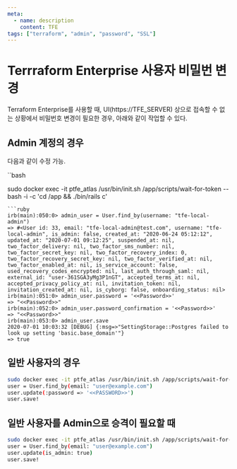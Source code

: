 ```yaml
---
meta:
  - name: description
    content: TFE
tags: ["terraform", "admin", "password", "SSL"]
---
```


# Terrraform Enterprise 사용자 비밀번 변경

Terraform Enterprise를 사용할 때, UI(https://TFE_SERVER) 상으로 접속할 수 없는 상황에서 비밀번호 변경이 필요한 경우, 아래와 같이 작업할 수 있다.

## Admin 계정의 경우
다음과 같이 수정 가능.


``bash

sudo docker exec -it ptfe_atlas /usr/bin/init.sh /app/scripts/wait-for-token -- bash -i -c 'cd /app && ./bin/rails c'
```
```ruby
irb(main):050:0> admin_user = User.find_by(username: "tfe-local-admin")
=> #<User id: 33, email: "tfe-local-admin@test.com", username: "tfe-local-admin", is_admin: false, created_at: "2020-06-24 05:12:12", updated_at: "2020-07-01 09:12:25", suspended_at: nil, two_factor_delivery: nil, two_factor_sms_number: nil, two_factor_secret_key: nil, two_factor_recovery_index: 0, two_factor_recovery_secret_key: nil, two_factor_verified_at: nil, two_factor_enabled_at: nil, is_service_account: false, used_recovery_codes_encrypted: nil, last_auth_through_saml: nil, external_id: "user-361SGA3yMg3P1nGT", accepted_terms_at: nil, accepted_privacy_policy_at: nil, invitation_token: nil, invitation_created_at: nil, is_cyborg: false, onboarding_status: nil>
irb(main):051:0> admin_user.password = '<<Password>>'
=> "<<Password>>"
irb(main):052:0> admin_user.password_confirmation = '<<Password>>'
=> "<<Password>>"
irb(main):053:0> admin_user.save
2020-07-01 10:03:32 [DEBUG] {:msg=>"SettingStorage::Postgres failed to look up setting 'basic.base_domain'"}
=> true

```

## 일반 사용자의 경우 

```bash
sudo docker exec -it ptfe_atlas /usr/bin/init.sh /app/scripts/wait-for-token -- bash -i -c 'cd /app && ./bin/rails c'
user = User.find_by(email: "user@example.com")
user.update(:password => '<<PASSWORD>>')
user.save!
```

## 일반 사용자를 Admin으로 승격이 필요할 때


```bash
sudo docker exec -it ptfe_atlas /usr/bin/init.sh /app/scripts/wait-for-token -- bash -i -c 'cd /app && ./bin/rails c'
user = User.find_by(email: "user@example.com")
user.update(is_admin: true)
user.save!
```